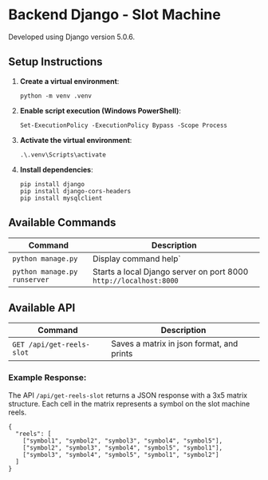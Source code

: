 # Backend Django - Slot Machine

Developed using Django version 5.0.6.

## Setup Instructions

1. **Create a virtual environment**:

   ```
   python -m venv .venv
   ```

2. **Enable script execution (Windows PowerShell)**:

   ```
   Set-ExecutionPolicy -ExecutionPolicy Bypass -Scope Process
   ```

3. **Activate the virtual environment**:

   ```
   .\.venv\Scripts\activate
   ```

4. **Install dependencies**:
   ```
   pip install django
   pip install django-cors-headers
   pip install mysqlclient
   ```

## Available Commands

| Command                      | Description                                                       |
| ---------------------------- | ----------------------------------------------------------------- |
| `python manage.py`           | Display command help`                                             |
| `python manage.py runserver` | Starts a local Django server on port 8000 `http://localhost:8000` |

## Available API

| Command                   | Description                               |
| ------------------------- | ----------------------------------------- |
| `GET /api/get-reels-slot` | Saves a matrix in json format, and prints |

### Example Response:

The API `/api/get-reels-slot` returns a JSON response with a 3x5 matrix structure. Each cell in the matrix represents a symbol on the slot machine reels.

```
{
  "reels": [
    ["symbol1", "symbol2", "symbol3", "symbol4", "symbol5"],
    ["symbol2", "symbol3", "symbol4", "symbol5", "symbol1"],
    ["symbol3", "symbol4", "symbol5", "symbol1", "symbol2"]
  ]
}
```
